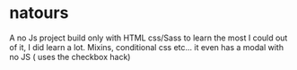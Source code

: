 # natours
A no Js project build only with HTML css/Sass to learn the most I could out of it, I did learn a lot. Mixins, conditional css etc...
it even has a modal with no JS ( uses the checkbox hack)
